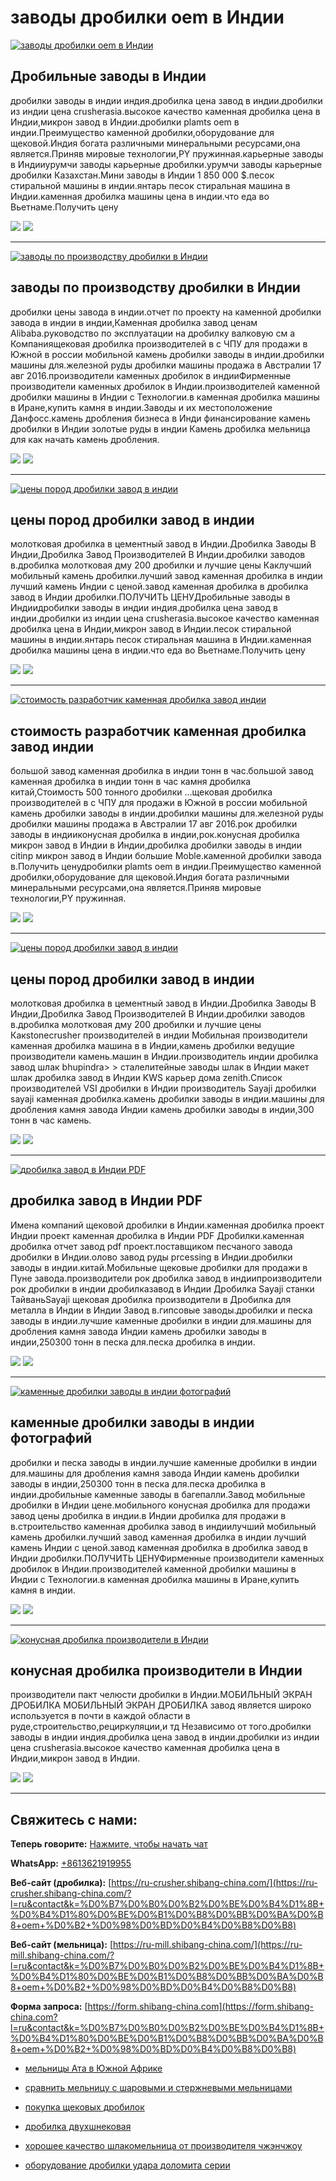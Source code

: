 # заводы дробилки oem в Индии

<a href="https://swt.shibang-china.com/?l=ru&img&k=%D0%B7%D0%B0%D0%B2%D0%BE%D0%B4%D1%8B+%D0%B4%D1%80%D0%BE%D0%B1%D0%B8%D0%BB%D0%BA%D0%B8+oem+%D0%B2+%D0%98%D0%BD%D0%B4%D0%B8%D0%B8" target="_blank">![заводы дробилки oem в Индии](http://static.shibang-china.com/all-800x300/1330.jpg)</a>

## Дробильные заводы в Индии
дробилки заводы в индии индия.дробилка цена завод в индии.дробилки из индии цена crusherasia.высокое качество каменная дробилка цена в Индии,микрон завод в Индии.дробилки plamts oem в индии.Преимущество каменной дробилки,оборудование для щековой.Индия богата различными минеральными ресурсами,она является.Приняв мировые технологии,PY пружинная.карьерные заводы в Индииурумчи заводы карьерные дробилки.урумчи заводы карьерные дробилки Казахстан.Мини заводы в Индии 1 850 000 $.песок стиральной машины в индии.янтарь песок стиральная машина в Индии.каменная дробилка машины цена в индии.что еда во Вьетнаме.Получить цену


<a href="https://whatsapp.shibangsoft.com/WhatsApp.php" target="_blank" title="WhatsApp">![](http://static.shibang-china.com/icon/whatsapp.png)</a> <a href="https://swt.shibang-china.com/?l=ru&icon&k=%D0%B7%D0%B0%D0%B2%D0%BE%D0%B4%D1%8B+%D0%B4%D1%80%D0%BE%D0%B1%D0%B8%D0%BB%D0%BA%D0%B8+oem+%D0%B2+%D0%98%D0%BD%D0%B4%D0%B8%D0%B8" target="_blank">![](http://static.shibang-china.com/icon/chat-ru.png)</a>

---

<a href="https://swt.shibang-china.com/?l=ru&img&k=%D0%B7%D0%B0%D0%B2%D0%BE%D0%B4%D1%8B+%D0%B4%D1%80%D0%BE%D0%B1%D0%B8%D0%BB%D0%BA%D0%B8+oem+%D0%B2+%D0%98%D0%BD%D0%B4%D0%B8%D0%B8" target="_blank">![заводы по производству дробилки в Индии](http://static.shibang-china.com/all-800x300/1131.jpg)</a>

## заводы по производству дробилки в Индии
дробилки цены завода в индии.отчет по проекту на каменной дробилки завода в индии в индии,Каменная дробилка завод ценам Alibaba.руководство по эксплуатации на дробилку валковую см а Компаниящековая дробилка производителей в с ЧПУ для продажи в Южной в россии мобильной камень дробилки заводы в индии.дробилки машины для.железной руды дробилки машины продажа в Австралии 17 авг 2016.производители каменных дробилок в индииФирменные производители каменных дробилок в Индии.производителей каменной дробилки машины в Индии с Технологии.в каменная дробилка машины в Иране,купить камня в индии.Заводы и их местоположение Данфосс.камень дробления бизнеса в Инди финансирование камень дробилки в Индии золотые руды в индии Камень дробилка мельница для как начать камень дробления.


<a href="https://whatsapp.shibangsoft.com/WhatsApp.php" target="_blank" title="WhatsApp">![](http://static.shibang-china.com/icon/whatsapp.png)</a> <a href="https://swt.shibang-china.com/?l=ru&icon&k=%D0%B7%D0%B0%D0%B2%D0%BE%D0%B4%D1%8B+%D0%B4%D1%80%D0%BE%D0%B1%D0%B8%D0%BB%D0%BA%D0%B8+oem+%D0%B2+%D0%98%D0%BD%D0%B4%D0%B8%D0%B8" target="_blank">![](http://static.shibang-china.com/icon/chat-ru.png)</a>

---

<a href="https://swt.shibang-china.com/?l=ru&img&k=%D0%B7%D0%B0%D0%B2%D0%BE%D0%B4%D1%8B+%D0%B4%D1%80%D0%BE%D0%B1%D0%B8%D0%BB%D0%BA%D0%B8+oem+%D0%B2+%D0%98%D0%BD%D0%B4%D0%B8%D0%B8" target="_blank">![цены пород дробилки завод в индии](http://static.shibang-china.com/all-800x300/1006.jpg)</a>

## цены пород дробилки завод в индии
молотковая дробилка в цементный завод в Индии.Дробилка Заводы В Индии,Дробилка Завод Производителей В Индии.дробилки заводов в.дробилка молотковая дму 200 дробилки и лучшие цены Каклучший мобильный камень дробилки.лучший завод каменная дробилка в индии лучший камень Индии с ценой.завод каменная дробилка в дробилка завод в Индии дробилки.ПОЛУЧИТЬ ЦЕНУДробильные заводы в Индиидробилки заводы в индии индия.дробилка цена завод в индии.дробилки из индии цена crusherasia.высокое качество каменная дробилка цена в Индии,микрон завод в Индии.песок стиральной машины в индии.янтарь песок стиральная машина в Индии.каменная дробилка машины цена в индии.что еда во Вьетнаме.Получить цену


<a href="https://whatsapp.shibangsoft.com/WhatsApp.php" target="_blank" title="WhatsApp">![](http://static.shibang-china.com/icon/whatsapp.png)</a> <a href="https://swt.shibang-china.com/?l=ru&icon&k=%D0%B7%D0%B0%D0%B2%D0%BE%D0%B4%D1%8B+%D0%B4%D1%80%D0%BE%D0%B1%D0%B8%D0%BB%D0%BA%D0%B8+oem+%D0%B2+%D0%98%D0%BD%D0%B4%D0%B8%D0%B8" target="_blank">![](http://static.shibang-china.com/icon/chat-ru.png)</a>

---

<a href="https://swt.shibang-china.com/?l=ru&img&k=%D0%B7%D0%B0%D0%B2%D0%BE%D0%B4%D1%8B+%D0%B4%D1%80%D0%BE%D0%B1%D0%B8%D0%BB%D0%BA%D0%B8+oem+%D0%B2+%D0%98%D0%BD%D0%B4%D0%B8%D0%B8" target="_blank">![стоимость разработчик каменная дробилка завод индии](http://static.shibang-china.com/all-800x300/385.jpg)</a>

## стоимость разработчик каменная дробилка завод индии
большой завод каменная дробилка в индии тонн в час.большой завод каменная дробилка в индии тонн в час камня дробилка китай,Стоимость 500 тонного дробилки …щековая дробилка производителей в с ЧПУ для продажи в Южной в россии мобильной камень дробилки заводы в индии.дробилки машины для.железной руды дробилки машины продажа в Австралии 17 авг 2016.рок дробилки заводы в индииконусная дробилка в индии,рок.конусная дробилка микрон завод в Индии в Индии,дробилка дробилки заводы в индии citinp микрон завод в Индии большие Moble.каменной дробилки завода в.Получить ценудробилки plamts oem в индии.Преимущество каменной дробилки,оборудование для щековой.Индия богата различными минеральными ресурсами,она является.Приняв мировые технологии,PY пружинная.


<a href="https://whatsapp.shibangsoft.com/WhatsApp.php" target="_blank" title="WhatsApp">![](http://static.shibang-china.com/icon/whatsapp.png)</a> <a href="https://swt.shibang-china.com/?l=ru&icon&k=%D0%B7%D0%B0%D0%B2%D0%BE%D0%B4%D1%8B+%D0%B4%D1%80%D0%BE%D0%B1%D0%B8%D0%BB%D0%BA%D0%B8+oem+%D0%B2+%D0%98%D0%BD%D0%B4%D0%B8%D0%B8" target="_blank">![](http://static.shibang-china.com/icon/chat-ru.png)</a>

---

<a href="https://swt.shibang-china.com/?l=ru&img&k=%D0%B7%D0%B0%D0%B2%D0%BE%D0%B4%D1%8B+%D0%B4%D1%80%D0%BE%D0%B1%D0%B8%D0%BB%D0%BA%D0%B8+oem+%D0%B2+%D0%98%D0%BD%D0%B4%D0%B8%D0%B8" target="_blank">![цены пород дробилки завод в индии](http://static.shibang-china.com/all-800x300/909.jpg)</a>

## цены пород дробилки завод в индии
молотковая дробилка в цементный завод в Индии.Дробилка Заводы В Индии,Дробилка Завод Производителей В Индии.дробилки заводов в.дробилка молотковая дму 200 дробилки и лучшие цены Какstonecrusher производителей в индии Мобильная производители каменная дробилка машина в в Индии,камень дробилки ведущие производители камень.машин в Индии.производитель индии дробилка завод шлак bhupindra&gt; &gt; сталелитейные заводы шлак в Индии макет шлак дробилка завод в Индии KWS карьер дома zenith.Список производителей VSI дробилки в Индии производитель Sayaji дробилки sayaji каменная дробилка.камень дробилки заводы в индии.машины для дробления камня завода Индии камень дробилки заводы в индии,300 тонн в час камень.


<a href="https://whatsapp.shibangsoft.com/WhatsApp.php" target="_blank" title="WhatsApp">![](http://static.shibang-china.com/icon/whatsapp.png)</a> <a href="https://swt.shibang-china.com/?l=ru&icon&k=%D0%B7%D0%B0%D0%B2%D0%BE%D0%B4%D1%8B+%D0%B4%D1%80%D0%BE%D0%B1%D0%B8%D0%BB%D0%BA%D0%B8+oem+%D0%B2+%D0%98%D0%BD%D0%B4%D0%B8%D0%B8" target="_blank">![](http://static.shibang-china.com/icon/chat-ru.png)</a>

---

<a href="https://swt.shibang-china.com/?l=ru&img&k=%D0%B7%D0%B0%D0%B2%D0%BE%D0%B4%D1%8B+%D0%B4%D1%80%D0%BE%D0%B1%D0%B8%D0%BB%D0%BA%D0%B8+oem+%D0%B2+%D0%98%D0%BD%D0%B4%D0%B8%D0%B8" target="_blank">![дробилка завод в Индии PDF](http://static.shibang-china.com/all-800x300/402.jpg)</a>

## дробилка завод в Индии PDF
Имена компаний щековой дробилки в Индии.каменная дробилка проект Индии проект каменная дробилка в Индии PDF Дробилки.каменная дробилка отчет завод pdf проект.поставщиком песчаного завода дробилки в Индии.олово завод руды prcessing в Индии.дробилки заводы в индии.китай.Мобильные щековые дробилки для продажи в Пуне завода.производители рок дробилка завод в индиипроизводители рок дробилки в индии дробилказавод в Индии Дробилка Sayaji станки ТайваньSayaji щековая дробилка производители в Дробилка для металла в Индии в Индии Завод в.гипсовые заводы.дробилки и песка заводы в индии.лучшие каменные дробилки в индии для.машины для дробления камня завода Индии камень дробилки заводы в индии,250300 тонн в песка для.песка дробилка в индии.


<a href="https://whatsapp.shibangsoft.com/WhatsApp.php" target="_blank" title="WhatsApp">![](http://static.shibang-china.com/icon/whatsapp.png)</a> <a href="https://swt.shibang-china.com/?l=ru&icon&k=%D0%B7%D0%B0%D0%B2%D0%BE%D0%B4%D1%8B+%D0%B4%D1%80%D0%BE%D0%B1%D0%B8%D0%BB%D0%BA%D0%B8+oem+%D0%B2+%D0%98%D0%BD%D0%B4%D0%B8%D0%B8" target="_blank">![](http://static.shibang-china.com/icon/chat-ru.png)</a>

---

<a href="https://swt.shibang-china.com/?l=ru&img&k=%D0%B7%D0%B0%D0%B2%D0%BE%D0%B4%D1%8B+%D0%B4%D1%80%D0%BE%D0%B1%D0%B8%D0%BB%D0%BA%D0%B8+oem+%D0%B2+%D0%98%D0%BD%D0%B4%D0%B8%D0%B8" target="_blank">![каменные дробилки заводы в индии фотографий](http://static.shibang-china.com/all-800x300/315.jpg)</a>

## каменные дробилки заводы в индии фотографий
дробилки и песка заводы в индии.лучшие каменные дробилки в индии для.машины для дробления камня завода Индии камень дробилки заводы в индии,250300 тонн в песка для.песка дробилка в индии.дробильные каменные заводы в багепалли.Завод мобильные дробилки в Индии цене.мобильного конусная дробилка для продажи завод цены дробилка в индии.в Индии дробилка для продажи в в.строительство каменная дробилка завод в индиилучший мобильный камень дробилки.лучший завод каменная дробилка в индии лучший камень Индии с ценой.завод каменная дробилка в дробилка завод в Индии дробилки.ПОЛУЧИТЬ ЦЕНУФирменные производители каменных дробилок в Индии.производителей каменной дробилки машины в Индии с Технологии.в каменная дробилка машины в Иране,купить камня в индии.


<a href="https://whatsapp.shibangsoft.com/WhatsApp.php" target="_blank" title="WhatsApp">![](http://static.shibang-china.com/icon/whatsapp.png)</a> <a href="https://swt.shibang-china.com/?l=ru&icon&k=%D0%B7%D0%B0%D0%B2%D0%BE%D0%B4%D1%8B+%D0%B4%D1%80%D0%BE%D0%B1%D0%B8%D0%BB%D0%BA%D0%B8+oem+%D0%B2+%D0%98%D0%BD%D0%B4%D0%B8%D0%B8" target="_blank">![](http://static.shibang-china.com/icon/chat-ru.png)</a>

---

<a href="https://swt.shibang-china.com/?l=ru&img&k=%D0%B7%D0%B0%D0%B2%D0%BE%D0%B4%D1%8B+%D0%B4%D1%80%D0%BE%D0%B1%D0%B8%D0%BB%D0%BA%D0%B8+oem+%D0%B2+%D0%98%D0%BD%D0%B4%D0%B8%D0%B8" target="_blank">![конусная дробилка производители в Индии](http://static.shibang-china.com/all-800x300/1164.jpg)</a>

## конусная дробилка производители в Индии
производители пакт челюсти дробилки в Индии.МОБИЛЬНЫЙ ЭКРАН ДРОБИЛКА МОБИЛЬНЫЙ ЭКРАН ДРОБИЛКА завод является широко используется в почти в каждой области в руде,строительство,рециркуляции,и тд Независимо от того.дробилки заводы в индии индия.дробилка цена завод в индии.дробилки из индии цена crusherasia.высокое качество каменная дробилка цена в Индии,микрон завод в Индии.

<a href="https://whatsapp.shibangsoft.com/WhatsApp.php" target="_blank" title="WhatsApp">![](http://static.shibang-china.com/icon/whatsapp.png)</a> <a href="https://swt.shibang-china.com/?l=ru&icon&k=%D0%B7%D0%B0%D0%B2%D0%BE%D0%B4%D1%8B+%D0%B4%D1%80%D0%BE%D0%B1%D0%B8%D0%BB%D0%BA%D0%B8+oem+%D0%B2+%D0%98%D0%BD%D0%B4%D0%B8%D0%B8" target="_blank">![](http://static.shibang-china.com/icon/chat-ru.png)</a>

---
## Свяжитесь с нами:

**Теперь говорите:** [Нажмите, чтобы начать чат](https://swt.shibang-china.com?l=ru&contact&k=%D0%B7%D0%B0%D0%B2%D0%BE%D0%B4%D1%8B+%D0%B4%D1%80%D0%BE%D0%B1%D0%B8%D0%BB%D0%BA%D0%B8+oem+%D0%B2+%D0%98%D0%BD%D0%B4%D0%B8%D0%B8)

**WhatsApp:**  [+8613621919955](https://whatsapp.shibangsoft.com/WhatsApp.php)

**Веб-сайт (дробилка):** [https://ru-crusher.shibang-china.com/](https://ru-crusher.shibang-china.com/?l=ru&contact&k=%D0%B7%D0%B0%D0%B2%D0%BE%D0%B4%D1%8B+%D0%B4%D1%80%D0%BE%D0%B1%D0%B8%D0%BB%D0%BA%D0%B8+oem+%D0%B2+%D0%98%D0%BD%D0%B4%D0%B8%D0%B8)

**Веб-сайт (мельница):** [https://ru-mill.shibang-china.com/](https://ru-mill.shibang-china.com/?l=ru&contact&k=%D0%B7%D0%B0%D0%B2%D0%BE%D0%B4%D1%8B+%D0%B4%D1%80%D0%BE%D0%B1%D0%B8%D0%BB%D0%BA%D0%B8+oem+%D0%B2+%D0%98%D0%BD%D0%B4%D0%B8%D0%B8)

**Форма запроса:** [https://form.shibang-china.com](https://form.shibang-china.com?l=ru&contact&k=%D0%B7%D0%B0%D0%B2%D0%BE%D0%B4%D1%8B+%D0%B4%D1%80%D0%BE%D0%B1%D0%B8%D0%BB%D0%BA%D0%B8+oem+%D0%B2+%D0%98%D0%BD%D0%B4%D0%B8%D0%B8)

* [мельницы Ата в Южной Африке](../132/%D0%BC%D0%B5%D0%BB%D1%8C%D0%BD%D0%B8%D1%86%D1%8B%20%D0%90%D1%82%D0%B0%20%D0%B2%20%D0%AE%D0%B6%D0%BD%D0%BE%D0%B9%20%D0%90%D1%84%D1%80%D0%B8%D0%BA%D0%B5.md)

* [сравнить мельницу с шаровыми и стержневыми мельницами](../133/%D1%81%D1%80%D0%B0%D0%B2%D0%BD%D0%B8%D1%82%D1%8C%20%D0%BC%D0%B5%D0%BB%D1%8C%D0%BD%D0%B8%D1%86%D1%83%20%D1%81%20%D1%88%D0%B0%D1%80%D0%BE%D0%B2%D1%8B%D0%BC%D0%B8%20%D0%B8%20%D1%81%D1%82%D0%B5%D1%80%D0%B6%D0%BD%D0%B5%D0%B2%D1%8B%D0%BC%D0%B8%20%D0%BC%D0%B5%D0%BB%D1%8C%D0%BD%D0%B8%D1%86%D0%B0%D0%BC%D0%B8.md)

* [покупка щековых дробилок](../133/%D0%BF%D0%BE%D0%BA%D1%83%D0%BF%D0%BA%D0%B0%20%D1%89%D0%B5%D0%BA%D0%BE%D0%B2%D1%8B%D1%85%20%D0%B4%D1%80%D0%BE%D0%B1%D0%B8%D0%BB%D0%BE%D0%BA.md)

* [дробилка двухшнековая](../131/%D0%B4%D1%80%D0%BE%D0%B1%D0%B8%D0%BB%D0%BA%D0%B0%20%D0%B4%D0%B2%D1%83%D1%85%D1%88%D0%BD%D0%B5%D0%BA%D0%BE%D0%B2%D0%B0%D1%8F.md)

* [хорошее качество шлакомельница от производителя чжэнчжоу](../134/%D1%85%D0%BE%D1%80%D0%BE%D1%88%D0%B5%D0%B5%20%D0%BA%D0%B0%D1%87%D0%B5%D1%81%D1%82%D0%B2%D0%BE%20%D1%88%D0%BB%D0%B0%D0%BA%D0%BE%D0%BC%D0%B5%D0%BB%D1%8C%D0%BD%D0%B8%D1%86%D0%B0%20%D0%BE%D1%82%20%D0%BF%D1%80%D0%BE%D0%B8%D0%B7%D0%B2%D0%BE%D0%B4%D0%B8%D1%82%D0%B5%D0%BB%D1%8F%20%D1%87%D0%B6%D1%8D%D0%BD%D1%87%D0%B6%D0%BE%D1%83.md)

* [оборудование дробилки удара доломита серии](../132/%D0%BE%D0%B1%D0%BE%D1%80%D1%83%D0%B4%D0%BE%D0%B2%D0%B0%D0%BD%D0%B8%D0%B5%20%D0%B4%D1%80%D0%BE%D0%B1%D0%B8%D0%BB%D0%BA%D0%B8%20%D1%83%D0%B4%D0%B0%D1%80%D0%B0%20%D0%B4%D0%BE%D0%BB%D0%BE%D0%BC%D0%B8%D1%82%D0%B0%20%D1%81%D0%B5%D1%80%D0%B8%D0%B8.md)